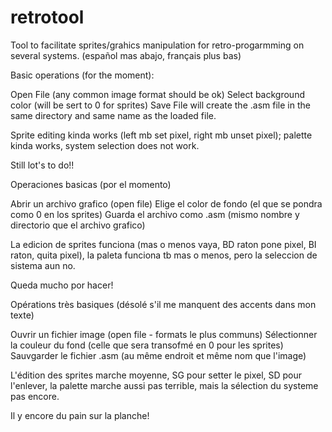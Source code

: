 # retrotool
Tool to facilitate sprites/grahics manipulation for retro-progarmming on several systems.
(español mas abajo, français plus bas)

Basic operations (for the moment):

Open File (any common image format should be ok)
Select background color (will be sert to 0 for sprites)
Save File will create the .asm file in the same directory and same name as the loaded file.

Sprite editing kinda works (left mb set pixel, right mb unset pixel); palette kinda works, system selection does not work.

Still lot's to do!!

Operaciones basicas (por el momento)

Abrir un archivo grafico (open file)
Elige el color de fondo (el que se pondra como 0 en los sprites)
Guarda el archivo como .asm (mismo nombre y directorio que el archivo grafico)

La edicion de sprites funciona (mas o menos vaya, BD raton pone pixel, BI raton, quita pixel), la paleta funciona tb mas o menos, pero la seleccion de sistema aun no.

Queda mucho por hacer!

Opérations très basiques (désolé s'il me manquent des accents dans mon texte)

Ouvrir un fichier image (open file - formats le plus communs)
Sélectionner la couleur du fond (celle que sera transofmé en 0 pour les sprites)
Sauvgarder le fichier .asm (au même endroit et même nom que l'image)

L'édition des sprites marche moyenne, SG pour setter le pixel, SD pour l'enlever, la palette marche aussi pas terrible, mais la sélection du systeme pas encore.

Il y encore du pain sur la planche!
